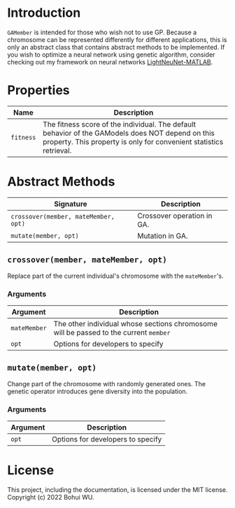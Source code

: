 # Introduction

`GAMember` is intended for those who wish not to use GP. Because a chromosome can be represented differently for different applications, this is only an abstract class that contains abstract methods to be implemented. If you wish to optimize a neural network using genetic algorithm, consider checking out my framework on neural networks [
LightNeuNet-MATLAB](https://github.com/RapDoodle/LightNeuNet-MATLAB).

# Properties
| Name | Description |
| - | - |
| `fitness` | The fitness score of the individual. The default behavior of the GAModels does NOT depend on this property. This property is only for convenient statistics retrieval. |

# Abstract Methods
| Signature | Description |
| - | - |
| `crossover(member, mateMember, opt)` | Crossover operation in GA. |
| `mutate(member, opt)` | Mutation in GA. |

## `crossover(member, mateMember, opt)`
Replace part of the current individual's chromosome with the `mateMember`'s. 
### Arguments
| Argument | Description |
| - | - |
| `mateMember` | The other individual whose sections chromosome will be passed to the current `member` |
| `opt` | Options for developers to specify |

## `mutate(member, opt)`
Change part of the chromosome with randomly generated ones. The genetic operator introduces gene diversity into the population.
### Arguments
| Argument | Description |
| - | - |
| `opt` | Options for developers to specify |

# License
This project, including the documentation, is licensed under the MIT license. Copyright (c) 2022 Bohui WU.
